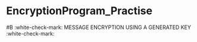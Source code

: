 # EncryptionProgram_Practise
#B :white-check-mark: MESSAGE ENCRYPTION USING A GENERATED KEY :white-check-mark:
